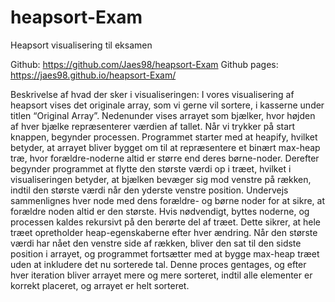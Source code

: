 # heapsort-Exam
 Heapsort visualisering til eksamen

 Github: https://github.com/Jaes98/heapsort-Exam
 Github pages: https://jaes98.github.io/heapsort-Exam/


Beskrivelse af hvad der sker i visualiseringen:
I vores visualisering af heapsort vises det originale array, som vi gerne vil sortere, i kasserne under titlen “Original Array”. Nedenunder vises arrayet som bjælker, hvor højden af hver bjælke repræsenterer værdien af tallet. Når vi trykker på start knappen, begynder processen. Programmet starter med at heapify, hvilket betyder, at arrayet bliver bygget om til at repræsentere et binært max-heap træ, hvor forældre-noderne altid er større end deres børne-noder.
Derefter begynder programmet at flytte den største værdi op i træet, hvilket i visualiseringen betyder, at bjælken bevæger sig mod venstre på rækken, indtil den største værdi når den yderste venstre position. Undervejs sammenlignes hver node med dens forældre- og børne noder for at sikre, at forældre noden altid er den største. Hvis nødvendigt, byttes noderne, og processen kaldes rekursivt på den berørte del af træet. Dette sikrer, at hele træet opretholder heap-egenskaberne efter hver ændring.
Når den største værdi har nået den venstre side af rækken, bliver den sat til den sidste position i arrayet, og programmet fortsætter med at bygge max-heap træet uden at inkludere det nu sorterede tal. Denne proces gentages, og efter hver iteration bliver arrayet mere og mere sorteret, indtil alle elementer er korrekt placeret, og arrayet er helt sorteret.
